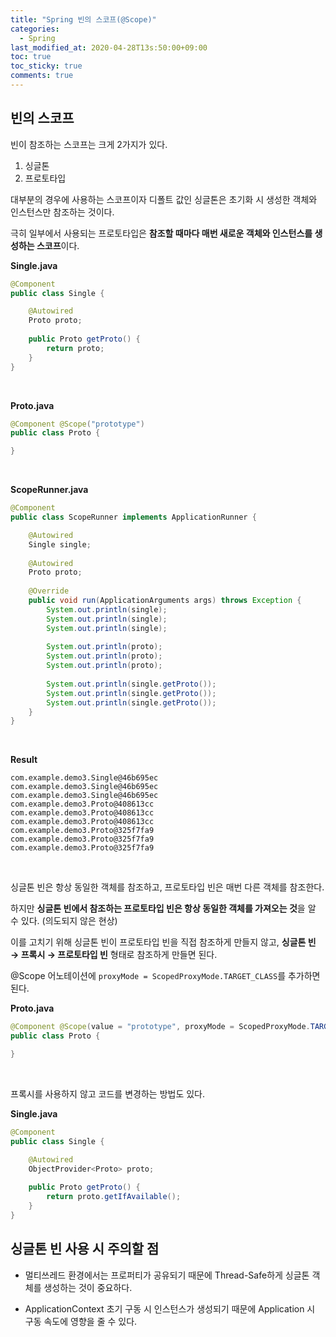 ```yaml
---
title: "Spring 빈의 스코프(@Scope)"
categories:
  - Spring
last_modified_at: 2020-04-28T13s:50:00+09:00
toc: true
toc_sticky: true
comments: true
---
```


## 빈의 스코프

빈이 참조하는 스코프는 크게 2가지가 있다.    

1. 싱글톤
2. 프로토타입

대부분의 경우에 사용하는 스코프이자 디폴트 값인 싱글톤은 초기화 시 생성한 객체와 인스턴스만 참조하는 것이다.  

극히 일부에서 사용되는 프로토타입은 **참조할 때마다 매번 새로운 객체와 인스턴스를 생성하는 스코프**이다.        

**Single.java**

```java
@Component
public class Single {

	@Autowired
	Proto proto;
	
	public Proto getProto() {
		return proto;
	}
}
```

<br/>

**Proto.java**    

```java
@Component @Scope("prototype")
public class Proto {

}

```

<br/>

**ScopeRunner.java**

```java
@Component
public class ScopeRunner implements ApplicationRunner {

	@Autowired
	Single single;
	
	@Autowired
	Proto proto;
	
	@Override
	public void run(ApplicationArguments args) throws Exception {
		System.out.println(single);
		System.out.println(single);
		System.out.println(single);
		
		System.out.println(proto);
		System.out.println(proto);
		System.out.println(proto);
		
		System.out.println(single.getProto());
		System.out.println(single.getProto());
		System.out.println(single.getProto());
	}
}
```

<br/>

**Result**

```text
com.example.demo3.Single@46b695ec
com.example.demo3.Single@46b695ec
com.example.demo3.Single@46b695ec
com.example.demo3.Proto@408613cc
com.example.demo3.Proto@408613cc
com.example.demo3.Proto@408613cc
com.example.demo3.Proto@325f7fa9
com.example.demo3.Proto@325f7fa9
com.example.demo3.Proto@325f7fa9

```

<br/>

싱글톤 빈은 항상 동일한 객체를 참조하고, 프로토타입 빈은 매번 다른 객체를 참조한다.     

하지만 **싱글톤 빈에서 참조하는 프로토타입 빈은 항상 동일한 객체를 가져오는 것**을 알 수 있다. (의도되지 않은 현상)

이를 고치기 위해 싱글톤 빈이 프로토타입 빈을 직접 참조하게 만들지 않고, **싱글톤 빈 → 프록시 → 프로토타입 빈** 형태로 참조하게 만들면 된다.      

@Scope 어노테이션에 `proxyMode = ScopedProxyMode.TARGET_CLASS`를 추가하면 된다.    

**Proto.java**

```java
@Component @Scope(value = "prototype", proxyMode = ScopedProxyMode.TARGET_CLASS)
public class Proto {

}
```

<br/>

프록시를 사용하지 않고 코드를 변경하는 방법도 있다. 

**Single.java**

```java
@Component
public class Single {

	@Autowired
	ObjectProvider<Proto> proto;
	
	public Proto getProto() {
		return proto.getIfAvailable();
	}
}
```



## 싱글톤 빈 사용 시 주의할 점

- 멀티쓰레드 환경에서는 프로퍼티가 공유되기 때문에 Thread-Safe하게 싱글톤 객체를 생성하는 것이 중요하다.

- ApplicationContext 초기 구동 시 인스턴스가 생성되기 때문에 Application 시 구동 속도에 영향을 줄 수 있다.

